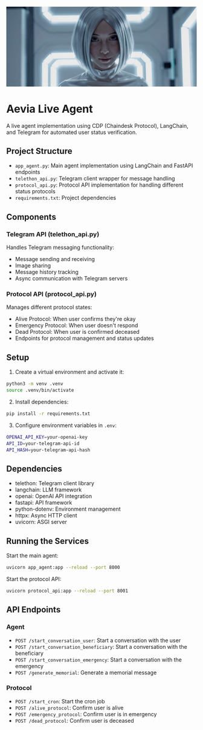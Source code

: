 <p align="center">
  <img src="aevia.png" alt="Aevia Image"/>
</p>

# Aevia Live Agent

A live agent implementation using CDP (Chaindesk Protocol), LangChain, and Telegram for automated user status verification.

## Project Structure

- `app_agent.py`: Main agent implementation using LangChain and FastAPI endpoints
- `telethon_api.py`: Telegram client wrapper for message handling
- `protocol_api.py`: Protocol API implementation for handling different status protocols
- `requirements.txt`: Project dependencies

## Components

### Telegram API (telethon_api.py)
Handles Telegram messaging functionality:
- Message sending and receiving
- Image sharing
- Message history tracking
- Async communication with Telegram servers

### Protocol API (protocol_api.py)
Manages different protocol states:
- Alive Protocol: When user confirms they're okay
- Emergency Protocol: When user doesn't respond
- Dead Protocol: When user is confirmed deceased
- Endpoints for protocol management and status updates

## Setup

1. Create a virtual environment and activate it:

```bash
python3 -m venv .venv
source .venv/bin/activate
```

2. Install dependencies:

```bash
pip install -r requirements.txt
```

3. Configure environment variables in `.env`:

```bash
OPENAI_API_KEY=your-openai-key
API_ID=your-telegram-api-id
API_HASH=your-telegram-api-hash
```

## Dependencies

- telethon: Telegram client library
- langchain: LLM framework
- openai: OpenAI API integration
- fastapi: API framework
- python-dotenv: Environment management
- httpx: Async HTTP client
- uvicorn: ASGI server

## Running the Services

Start the main agent:

```bash
uvicorn app_agent:app --reload --port 8000
```

Start the protocol API:

```bash
uvicorn protocol_api:app --reload --port 8001
```

## API Endpoints

### Agent

- `POST /start_conversation_user`: Start a conversation with the user
- `POST /start_conversation_beneficiary`: Start a conversation with the beneficiary
- `POST /start_conversation_emergency`: Start a conversation with the emergency
- `POST /generate_memorial`: Generate a memorial message

### Protocol

- `POST /start_cron`: Start the cron job
- `POST /alive_protocol`: Confirm user is alive
- `POST /emergency_protocol`: Confirm user is in emergency
- `POST /dead_protocol`: Confirm user is deceased

